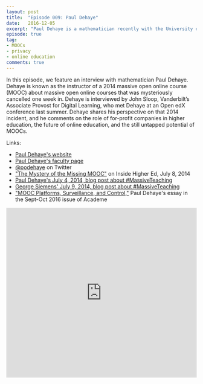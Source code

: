 ```yaml
---
layout: post
title:  "Episode 009: Paul Dehaye"
date:   2016-12-05
excerpt: "Paul Dehaye is a mathematician recently with the University of Zurich."
episode: true
tag:
- MOOCs
- privacy
- online education
comments: true
---
```


In this episode, we feature an interview with mathematician Paul Dehaye.  Dehaye is known as the instructor of a 2014 massive open online course (MOOC) about massive open online courses that was mysteriously cancelled one week in.  Dehaye is interviewed by John Sloop, Vanderbilt’s Associate Provost for Digital Learning, who met Dehaye at an Open edX conference last summer.  Dehaye shares his perspective on that 2014 incident, and he comments on the role of for-profit companies in higher education, the future of online education, and the still untapped potential of MOOCs.

Links:

* [Paul Dehaye's website](http://paulolivier.dehaye.org/)
* [Paul Dehaye's faculty page](http://user.math.uzh.ch/dehaye/)
* [@podehaye](https://twitter.com/podehaye) on Twitter
* ["The Mystery of the Missing MOOC"](https://www.insidehighered.com/news/2014/07/08/massiveteaching-mystery-captivates-confuses) on Inside Higher Ed, July 8, 2014
* [Paul Dehaye's July 4, 2014, blog post about #MassiveTeaching](https://old.etherpad-mozilla.org/pr8ZtLXODg)
* [George Siemens' July 9, 2014, blog post about #MassiveTeaching](http://www.elearnspace.org/blog/2014/07/09/congrats-to-paul-olivier-dehaye-massiveteaching/)
* ["MOOC Platforms, Surveillance, and Control,"](https://www.aaup.org/article/mooc-platforms-surveillance-and-control#.WEc-iX1vncg) Paul Dehaye's essay in the Sept-Oct 2016 issue of Academe

<iframe width="100%" height="450" scrolling="no" frameborder="no" src="https://w.soundcloud.com/player/?url=https%3A//api.soundcloud.com/tracks/295887666&amp;auto_play=false&amp;hide_related=false&amp;show_comments=true&amp;show_user=true&amp;show_reposts=false&amp;visual=true"></iframe>
